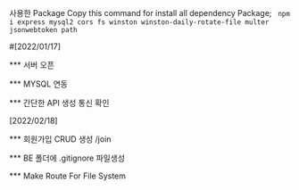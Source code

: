 사용한 Package
Copy this command for install all dependency Package; 
` npm i express mysql2 cors fs winston winston-daily-rotate-file multer jsonwebtoken path`


#[2022/01/17]

*** 서버 오픈

*** MYSQL 연동

*** 간단한 API 생성 통신 확인

[2022/02/18]

*** 회원가입 CRUD 생성 /join

*** BE 폴더에 .gitignore 파일생성

*** Make Route For File System
